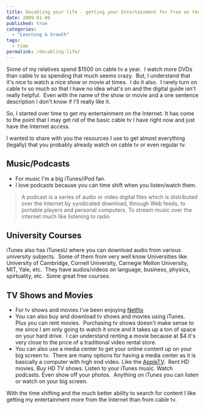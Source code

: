 ```yaml
---
title: Decabling your life - getting your Entertainment for free on the Internet
date: 2009-01-06
published: true
categories:
  - "Learning & Growth"
tags:
  - time
permalink: /decabling-life/
---
```

Some of my relatives spend $1500 on cable tv a year.  I watch more DVDs than cable tv so spending that much seems crazy.  But, I understand that it's nice to watch a nice show or movie at times.  I do it also.  I rarely turn on cable tv so much so that I have no idea what's on and the digital guide isn't really helpful.  Even with the name of the show or movie and a one sentence description I don't know if I'll really like it.

So, I started over time to get my entertainment on the Internet. It has come to the point that I may get rid of the basic cable tv I have right now and just have the Internet access.

I wanted to share with you the resources I use to get almost everything (legally) that you probably already watch on cable tv or even regular tv.

## Music/Podcasts
- For music I'm a big iTunes/iPod fan.
- I love podcasts because you can time shift when you listen/watch them.
>A podcast is a series of audio or video digital files which is distributed over the Internet by syndicated download, through Web feeds, to portable players and personal computers.
To stream music over the internet much like listening to radio 

## University Courses
iTunes also has iTunesU where you can download audio from various university subjects.  Some of them from very well know Universities like University of Cambridge, Cornell University, Carnegie Mellon University, MIT, Yale, etc.  They have audios/videos on language, business, physics, spirtuality, etc.  Some great free courses.

## TV Shows and Movies
- For tv shows and movies I've been enjoying [Netflix](https://netflix.com)
- You can also buy and download tv shows and movies using iTunes.  Plus you can rent movies.  Purchasing tv shows doesn't make sense to me since I am only going to watch it once and it takes up a ton of space on your hard drive.  I can understand renting a movie because at $4 it's very close to the price of a traditional video rental store. 
- You can also use a media center to get your online content up on your big screen tv.  There are many options for having a media center as it is basically a computer with high end video. Like the [AppleTV](http://www.apple.com/appletv/).  Rent HD movies. Buy HD TV shows. Listen to your iTunes music. Watch podcasts. Even show off your photos.  Anything on iTunes you can listen or watch on your big screen.

With the time shifting and the much better ability to search for content I like getting my entertainment more from the Internet than from cable tv.
